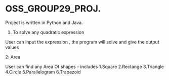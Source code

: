 # OSS_GROUP29_PROJ.

Project is written in Python and Java. 

1. To solve any quadratic expression

User can input the expression , the program will solve and give the output values

2:  Area

User can find any Area Of shapes - includes 
1.Square 2.Rectange 3.Triangle 4.Circle 5.Parallelogram 6.Trapezoid
